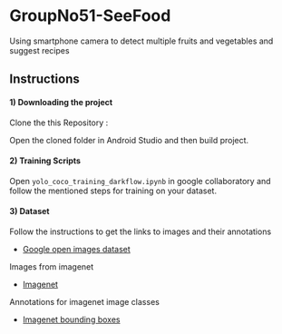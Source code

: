 # GroupNo51-SeeFood
Using smartphone camera to detect multiple fruits and vegetables and suggest recipes

## Instructions
#### 1) Downloading the project

Clone the this Repository :

Open the cloned folder in Android Studio and then build project.

#### 2) Training Scripts

Open `yolo_coco_training_darkflow.ipynb` in google collaboratory and follow the mentioned steps for training on your dataset.

#### 3) Dataset

Follow the instructions to get the links to images and their annotations
- [Google open images dataset](https://github.com/openimages/dataset)

Images from imagenet
- [Imagenet](http://www.image-net.org/)

Annotations for imagenet image classes
- [Imagenet bounding boxes](http://image-net.org/api/text/imagenet.bbox.obtain_synset_wordlist)

